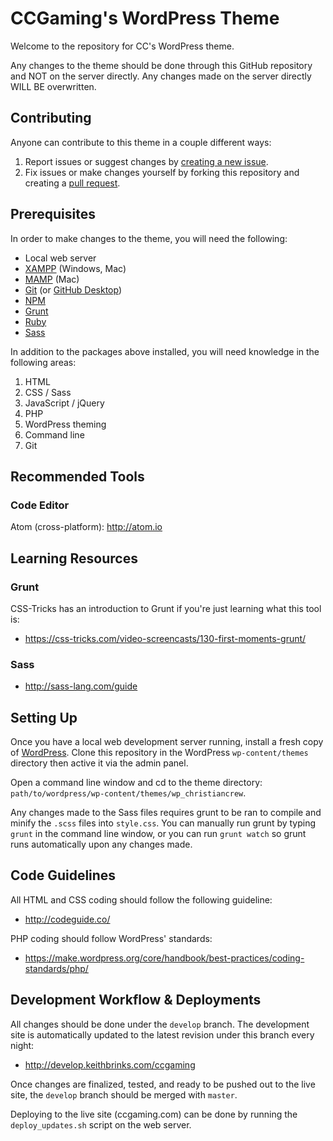 # CCGaming's WordPress Theme

Welcome to the repository for CC's WordPress theme.

Any changes to the theme should be done through this GitHub repository and NOT on the server directly. Any changes made on the server directly WILL BE overwritten.

## Contributing

Anyone can contribute to this theme in a couple different ways:

1. Report issues or suggest changes by [creating a new issue](https://github.com/TheChristianCrew/wp_christiancrew/issues).
1. Fix issues or make changes yourself by forking this repository and creating a [pull request](https://github.com/TheChristianCrew/wp_christiancrew/pulls).

## Prerequisites

In order to make changes to the theme, you will need the following:
* Local web server
 * [XAMPP](https://www.apachefriends.org/index.html) (Windows, Mac)
 * [MAMP](https://www.mamp.info/en/) (Mac)
* [Git](https://git-scm.com/) (or [GitHub Desktop](https://desktop.github.com/))
* [NPM](https://www.npmjs.com/)
* [Grunt](http://gruntjs.com/)
* [Ruby](http://www.ruby-lang.org/en/downloads/)
* [Sass](http://sass-lang.com/install)

In addition to the packages above installed, you will need knowledge in the following areas:
1. HTML
1. CSS / Sass
1. JavaScript / jQuery
1. PHP
1. WordPress theming
1. Command line
1. Git

## Recommended Tools

### Code Editor
Atom (cross-platform): http://atom.io

## Learning Resources

### Grunt
CSS-Tricks has an introduction to Grunt if you're just learning what this tool is:
* https://css-tricks.com/video-screencasts/130-first-moments-grunt/

### Sass
* http://sass-lang.com/guide

## Setting Up

Once you have a local web development server running, install a fresh copy of [WordPress](http://wordpress.org). Clone this repository in the WordPress `wp-content/themes` directory then active it via the admin panel.

Open a command line window and cd to the theme directory: `path/to/wordpress/wp-content/themes/wp_christiancrew`.

Any changes made to the Sass files requires grunt to be ran to compile and minify the `.scss` files into `style.css`. You can manually run grunt by typing `grunt` in the command line window, or you can run `grunt watch` so grunt runs automatically upon any changes made.

## Code Guidelines
All HTML and CSS coding should follow the following guideline:
* http://codeguide.co/

PHP coding should follow WordPress' standards:
* https://make.wordpress.org/core/handbook/best-practices/coding-standards/php/

## Development Workflow & Deployments

All changes should be done under the `develop` branch. The development site is automatically updated to the latest revision under this branch every night:
* http://develop.keithbrinks.com/ccgaming

Once changes are finalized, tested, and ready to be pushed out to the live site, the `develop` branch should be merged with `master`.

Deploying to the live site (ccgaming.com) can be done by running the `deploy_updates.sh` script on the web server.
